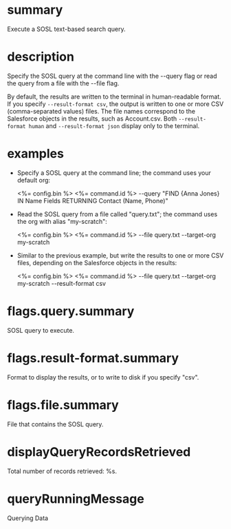 # summary

Execute a SOSL text-based search query.

# description

Specify the SOSL query at the command line with the --query flag or read the query from a file with the --file flag.

By default, the results are written to the terminal in human-readable format. If you specify `--result-format csv`, the output is written to one or more CSV (comma-separated values) files. The file names correspond to the Salesforce objects in the results, such as Account.csv. Both `--result-format human` and `--result-format json` display only to the terminal.

# examples

- Specify a SOSL query at the command line; the command uses your default org:

  <%= config.bin %> <%= command.id %> --query "FIND {Anna Jones} IN Name Fields RETURNING Contact (Name, Phone)"

- Read the SOSL query from a file called "query.txt"; the command uses the org with alias "my-scratch":

  <%= config.bin %> <%= command.id %> --file query.txt --target-org my-scratch

- Similar to the previous example, but write the results to one or more CSV files, depending on the Salesforce objects in the results:

  <%= config.bin %> <%= command.id %> --file query.txt --target-org my-scratch --result-format csv

# flags.query.summary

SOSL query to execute.

# flags.result-format.summary

Format to display the results, or to write to disk if you specify "csv".

# flags.file.summary

File that contains the SOSL query.

# displayQueryRecordsRetrieved

Total number of records retrieved: %s.

# queryRunningMessage

Querying Data
